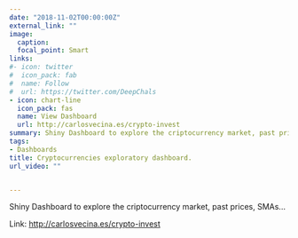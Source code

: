 ```yaml
---
date: "2018-11-02T00:00:00Z"
external_link: ""
image:
  caption: 
  focal_point: Smart
links:
#- icon: twitter
#  icon_pack: fab
#  name: Follow
#  url: https://twitter.com/DeepChals
- icon: chart-line
  icon_pack: fas
  name: View Dashboard
  url: http://carlosvecina.es/crypto-invest
summary: Shiny Dashboard to explore the criptocurrency market, past prices, SMAs...
tags:
- Dashboards
title: Cryptocurrencies exploratory dashboard.
url_video: ""


---
```




Shiny Dashboard to explore the criptocurrency market, past prices, SMAs...

Link: http://carlosvecina.es/crypto-invest